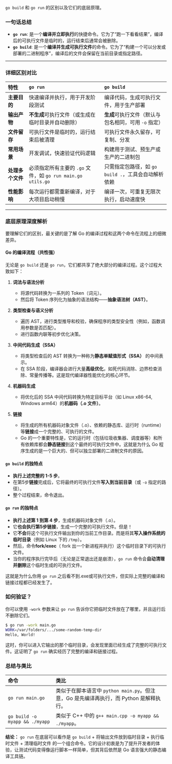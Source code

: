 `go build` 和 `go run` 的区别以及它们的底层原理。

### 一句话总结

*   **`go run`**: 是一个**编译并立即执行**的快捷命令。它为了“跑一下看看结果”，编译后的可执行文件是临时的，运行结束后通常会被删除。
*   **`go build`**: 是一个**编译并生成可执行文件**的命令。它为了“构建一个可以分发或部署的二进制程序”，编译后的文件会保留在当前目录或指定路径。

---

### 详细区别对比

| 特性 | `go run` | `go build` |
| :--- | :--- | :--- |
| **主要目的** | 快速编译并执行，用于开发阶段测试 | 编译代码，生成可执行文件，用于生产部署 |
| **输出产物** | **不生成**可执行文件（或生成在临时目录并自动删除） | **生成**可执行文件（默认与包名相同，可用 `-o` 指定） |
| **文件留存** | 可执行文件是临时的，运行结束后被清理 | 可执行文件永久留存，可复制、分发 |
| **常用场景** | 开发调试，快速验证代码逻辑 | 构建用于测试、预生产或生产的二进制包 |
| **处理多个文件** | 必须指定所有主要的 `.go` 文件，如 `go run main.go utils.go` | 只需指定包路径，如 `go build .`，工具会自动解析依赖 |
| **性能影响** | 每次运行都需重新编译，对于大项目启动稍慢 | 编译一次，可重复无限次执行，启动速度快 |

---

### 底层原理深度解析

要理解它们的区别，最关键的是了解 Go 的编译过程和这两个命令在流程上的细微差异。

#### Go 的编译流程（共性强）

无论是 `go build` 还是 `go run`，它们都共享了绝大部分的编译过程。这个过程大致如下：

1.  **词法与语法分析**
    *   将源代码转换为一系列的 Token（词元）。
    *   然后将 Token 序列化为抽象的语法结构——**抽象语法树（AST）**。

2.  **类型检查与语义分析**
    *   遍历 AST，进行类型推导和校验，确保程序的类型安全性（例如，函数调用参数是否匹配）。
    *   进行函数内联等初步优化决策。

3.  **中间代码生成（SSA）**
    *   将类型检查后的 AST 转换为一种称为**静态单赋值形式（SSA）** 的中间表示。
    *   在 SSA 阶段，编译器会进行大量**高级优化**，如死代码消除、边界检查消除、常量传播等。这是现代编译器性能优化的核心环节。

4.  **机器码生成**
    *   将优化后的 SSA 中间代码转换为特定目标平台（如 Linux x86-64, Windows arm64）的**机器码（.o 文件）**。

5.  **链接**
    *   将生成的所有机器码对象文件（.o）、依赖的静态库、运行时（runtime）等**链接**成一个完整的、可执行的文件。
    *   Go 的一个重要特性是，它的运行时（包括垃圾收集器、调度器等）和所有依赖库都会**静态链接**到这个最终的可执行文件中。这就是为什么 Go 程序生成的是一个巨大的、但可以独立部署的二进制文件的原因。

#### `go build` 的独特点

*   **执行上述完整的 1-5 步**。
*   在第5步**链接**完成后，它将最终的可执行文件**写入到当前目录**（或 `-o` 指定的路径）。
*   整个过程结束，命令退出。

#### `go run` 的独特点

*   **执行上述第 1 到第 4 步**，生成机器码对象文件（.o）。
*   它**也会执行第5步链接**，生成一个完整的可执行文件。但是！
*   它**不会**将这个可执行文件输出到你的当前工作目录。而是将其**写入操作系统的临时目录**（例如 Linux 下的 `/tmp`）。
*   然后，命令**fork/exec**（ fork 出一个新进程并执行）这个临时目录下的可执行文件。
*   当你的程序执行完毕后（无论是正常退出还是崩溃），`go run` 命令会**自动清理并删除**这个临时生成的可执行文件。

这就是为什么你用 `go run` 之后看不到.exe或可执行文件，但实际上完整的编译和链接过程都已经发生了。

### 如何验证？

你可以使用 `-work` 参数来让 `go run` 告诉你它把临时文件放在了哪里，并且运行后不删除它们。

```bash
$ go run -work main.go
WORK=/var/folders/.../some-random-temp-dir
Hello, World!
```

这时，你可以进入它输出的那个临时目录，会发现里面已经生成了完整的可执行文件。这证明了 `go run` 确实经历了完整的编译和链接过程。

### 总结与类比

| 命令 | 类比 |
| :--- | :--- |
| `go run main.go` | 类似于在脚本语言中 `python main.py`。但注意，Go 是先编译再执行，而 Python 是解释执行。 |
| `go build -o myapp && ./myapp` | 类似于 C++ 中的 `g++ main.cpp -o myapp && ./myapp`。 |

**结论：**
`go run` 在底层可以看作是 `go build` + 将输出文件放到临时目录 + 执行临时文件 + 清理临时文件 的一个组合命令。它的设计初衷是为了提升开发者的体验，让测试代码变得像运行脚本一样简单，但其背后依然是 Go 语言强大的静态编译工具链。
